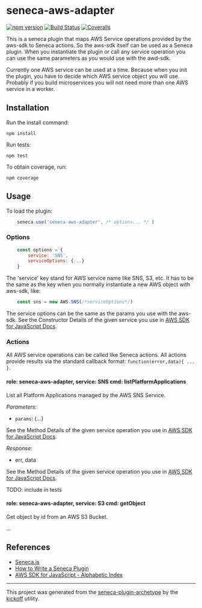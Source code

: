 # seneca-aws-adapter

[![npm version][npm-badge]][npm-url]
[![Build Status][travis-badge]][travis-url]
[![Coveralls][BadgeCoveralls]][Coveralls]

This is a seneca plugin that maps AWS Service operations provided by the aws-sdk to Seneca actions. So the aws-sdk itself can be used as a Seneca plugin. When you instantiate the plugin or call any service operation you can use the same parameters as you would use with the awd-sdk.

Currently one AWS service can be used at a time. Because when you init the plugin, you have to decide which AWS service object you will use. Probably if you build microservices you will not need more than one AWS service in a worker.

## Installation

Run the install command:

    npm install

Run tests:

    npm test

To obtain coverage, run:

    npm coverage

## Usage

To load the plugin:

```JavaScript
    seneca.use('seneca-aws-adapter', /* options... */ )
```

### Options

```JavaScript
    const options = {
        service: 'SNS',
        serviceOptions: {...}
    }
```
The 'service' key stand for AWS service name like SNS, S3, etc. It has to be the same as the key when you normally instantiate a new AWS object with aws-sdk, like:

```JavaScript
    const sns = new AWS.SNS(/*serviceOptions*/)
```

The service options can be the same as the params you use with the aws-sdk. See the Constructor Details of the given service you use in [AWS SDK for JavaScript Docs](http://docs.aws.amazon.com/AWSJavaScriptSDK/latest/_index.html).

### Actions

All AWS service operations can be called like Seneca actions. All actions provide results via the standard callback format: `function(error,data){ ... }`.

#### role: seneca-aws-adapter, service: SNS cmd: listPlatformApplications

List all Platform Applications managed by the AWS SNS Service.

_Parameters:_

- `params`: {...}

See the Method Details of the given service operation you use in [AWS SDK for JavaScript Docs](http://docs.aws.amazon.com/AWSJavaScriptSDK/latest/_index.html).

_Response:_ 

- err, data

See the Method Details of the given service operation you use in [AWS SDK for JavaScript Docs](http://docs.aws.amazon.com/AWSJavaScriptSDK/latest/_index.html).

TODO: include in tests

#### role: seneca-aws-adapter, service: S3 cmd: getObject

Get object by id from an AWS S3 Bucket.

...

## References

- [Seneca.js](http://senecajs.org/)
- [How to Write a Seneca Plugin](http://senecajs.org/docs/tutorials/how-to-write-a-plugin.html)
- [AWS SDK for JavaScript - Alphabetic Index](http://docs.aws.amazon.com/AWSJavaScriptSDK/latest/_index.html)
---

This project was generated from the [seneca-plugin-archetype](https://github.com/tombenke/seneca-plugin-archetype)
by the [kickoff](https://github.com/tombenke/kickoff) utility.

[npm-badge]: https://badge.fury.io/js/seneca-aws-sns.svg
[npm-url]: https://badge.fury.io/js/seneca-aws-sns
[travis-badge]: https://api.travis-ci.org/bersilius/seneca-aws-sns.svg
[travis-url]: https://travis-ci.org/bersilius/seneca-aws-sns
[Coveralls]: https://coveralls.io/github/bersilius/seneca-aws-sns?branch=master
[BadgeCoveralls]: https://coveralls.io/repos/github/bersilius/seneca-aws-sns/badge.svg?branch=master

